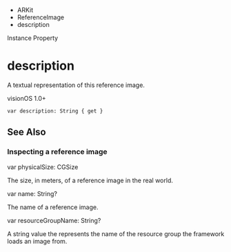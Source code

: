 

- ARKit
- ReferenceImage
-  description 

Instance Property

# description

A textual representation of this reference image.

visionOS 1.0+

``` source
var description: String { get }
```

## See Also

### Inspecting a reference image

var physicalSize: CGSize

The size, in meters, of a reference image in the real world.

var name: String?

The name of a reference image.

var resourceGroupName: String?

A string value the represents the name of the resource group the framework loads an image from.

